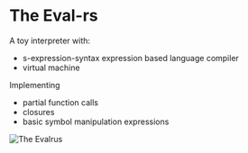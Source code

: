 # The Eval-rs

A toy interpreter with:
 - s-expression-syntax expression based language compiler
 - virtual machine

Implementing
 - partial function calls
 - closures
 - basic symbol manipulation expressions

![The Evalrus](https://pliniker.github.io/assets/img/evalrus-medium.png)
